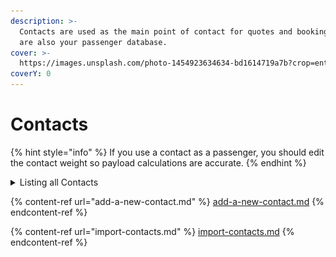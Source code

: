 ```yaml
---
description: >-
  Contacts are used as the main point of contact for quotes and bookings.  They
  are also your passenger database.
cover: >-
  https://images.unsplash.com/photo-1454923634634-bd1614719a7b?crop=entropy&cs=srgb&fm=jpg&ixid=M3wxOTcwMjR8MHwxfHNlYXJjaHw0fHxjcm93ZHxlbnwwfHx8fDE2OTI3MDUyOTJ8MA&ixlib=rb-4.0.3&q=85
coverY: 0
---
```


# Contacts

{% hint style="info" %}
If you use a contact as a passenger, you should edit the contact weight so payload calculations are accurate.
{% endhint %}

<details>

<summary>Listing all Contacts</summary>

Click the <img src="../../.gitbook/assets/contacts menu item.png" alt="" data-size="line"> Contacts menu item to open the list of contacts.

![](<../../.gitbook/assets/contacts page.png>)

From this page, you can:

* **Add new Contact** - Click this button to add a new contact. [See how](add-a-new-contact.md)
* **Import CSV** - use this feature to upload a CSV of contacts. [See how](import-contacts.md)
* **Search** - search for contacts by name, email, company name, phone, or notes.
* Edit a Contact - click the <img src="../../.gitbook/assets/contact edit button.png" alt="" data-size="line">button to open the edit contact window.

</details>

{% content-ref url="add-a-new-contact.md" %}
[add-a-new-contact.md](add-a-new-contact.md)
{% endcontent-ref %}

{% content-ref url="import-contacts.md" %}
[import-contacts.md](import-contacts.md)
{% endcontent-ref %}
